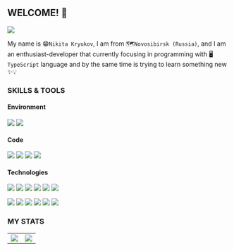 ## WELCOME! 👋

![](https://komarev.com/ghpvc/?username=zirionneft&color=blueviolet&label=PROFILE+VISITS)

My name is 😁`Nikita Kryukov`, I am from 🗺️`Novosibirsk (Russia)`, and I am an enthusiast-developer that currently focusing in programming with 🖥️`TypeScript` language and by the same time is trying to learn something new ✨💡

### SKILLS & TOOLS

#### Environment
![](https://img.shields.io/badge/OS-Ubuntu-informational?style=flat&logo=linux&logoColor=white&color=8f4ad4)
![](https://img.shields.io/badge/IDE-WebStorm-informational?style=flat&logo=WebStorm&logoColor=white&color=8f4ad4)

#### Code
![](https://img.shields.io/badge/Lang-TypeScript-informational?style=flat&logo=TypeScript&logoColor=white&color=cccf30)
![](https://img.shields.io/badge/Lang-JavaScript-informational?style=flat&logo=JavaScript&logoColor=white&color=cccf30)
![](https://img.shields.io/badge/Lang-PHP-informational?style=flat&logo=PHP&logoColor=white&color=cccf30)
![](https://img.shields.io/badge/Lang-Java-informational?style=flat&logo=java&logoColor=white&color=cccf30)

#### Technologies
![](https://img.shields.io/badge/Frontend-Vue.js-informational?style=flat&logo=Vue.js&logoColor=white&color=2bbc8a)
![](https://img.shields.io/badge/Frontend-React-informational?style=flat&logo=React&logoColor=white&color=2bbc8a)
![](https://img.shields.io/badge/Frontend-Bootstrap-informational?style=flat&logo=Bootstrap&logoColor=white&color=2bbc8a)
![](https://img.shields.io/badge/Frontend-Bulma-informational?style=flat&logo=Bulma&logoColor=white&color=2bbc8a)
![](https://img.shields.io/badge/Frontend-Webpack-informational?style=flat&logo=Webpack&logoColor=white&color=2bbc8a)
![](https://img.shields.io/badge/Frontend-mocha-informational?style=flat&logo=mocha&logoColor=white&color=2bbc8a)

![](https://img.shields.io/badge/Backend-Node.js-informational?style=flat&logo=Node.js&logoColor=white&color=2eadc9)
![](https://img.shields.io/badge/Backend-Laravel-informational?style=flat&logo=Laravel&logoColor=white&color=2eadc9)
![](https://img.shields.io/badge/Backend-NGINX-informational?style=flat&logo=NGINX&logoColor=white&color=2eadc9)
![](https://img.shields.io/badge/Backend-PostgreSQL-informational?style=flat&logo=PostgreSQL&logoColor=white&color=2eadc9)
![](https://img.shields.io/badge/Backend-redis-informational?style=flat&logo=redis&logoColor=white&color=2eadc9)
![](https://img.shields.io/badge/Backend-Docker-informational?style=flat&logo=Docker&logoColor=white&color=2eadc9)


### MY STATS
<table>
  <tr>
    <td align="center" style="padding=0;width=50%;">
      <img align="center" style="padding=0;" src="https://github-readme-stats.vercel.app/api/?username=zirionneft&theme=synthwave&show_icons=true&hide_border=true&bg_color=00000000&hide_title=true&count_private=true" />
    </td>
    <td align="center" style="padding=0;width=50%;">
      <img align="center" style="padding=0;" src="https://github-readme-stats.quantumlytangled.vercel.app/api/top-langs/?username=zirionneft&theme=synthwave&layout=compact&show_icons=true&hide_border=true&count_private=true" />
    </td>
  </tr>
</table>
